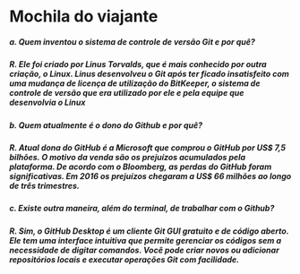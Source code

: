 # **Mochila do viajante**

##### a. **Quem inventou o sistema de controle de versão Git e por quê?**

##### R. Ele foi criado por Linus Torvalds, que é mais conhecido por outra criação, o Linux. Linus desenvolveu o Git após ter ficado insatisfeito com uma mudança de licença de utilização do BitKeeper, o sistema de controle de versão que era utilizado por ele e pela equipe que desenvolvia o Linux

##### b. **Quem atualmente é o dono do Github e por quê?**

##### R. Atual dona do GitHub é a Microsoft que comprou o GitHub por US$ 7,5 bilhões. O motivo da venda são os prejuízos acumulados pela plataforma. De acordo com o Bloomberg, as perdas do GitHub foram significativas. Em 2016 os prejuízos chegaram a US$ 66 milhões ao longo de três trimestres.

##### c. **Existe outra maneira, além do terminal, de trabalhar com o Github?**

##### R. Sim, o GitHub Desktop é um cliente Git GUI gratuito e de código aberto. Ele tem uma interface intuitiva que permite gerenciar os códigos sem a necessidade de digitar comandos. Você pode criar novos ou adicionar repositórios locais e executar operações Git com facilidade.
